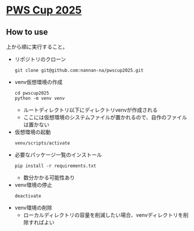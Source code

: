 # [PWS Cup 2025](https://www.iwsec.org/pws/2025/cup25.html)

## How to use
上から順に実行すること。
- リポジトリのクローン
    ```
    git clone git@github.com:nannan-na/pwscup2025.git
    ```
- venv仮想環境の作成
    ```
    cd pwscup2025
    python -m venv venv
    ```
    - ルートディレクトリ以下にディレクトリvenvが作成される
    - ここには仮想環境のシステムファイルが置かれるので、自作のファイルは置かない
- 仮想環境の起動
    ```
    venv/scripts/activate
    ```
- 必要なパッケージ一覧のインストール
    ```
    pip install -r requirements.txt
    ```
    - 数分かかる可能性あり
- venv環境の停止
    ```
    deactivate
    ```
- venv環境の削除
    - ローカルディレクトリの容量を削減したい場合、venvディレクトリを削除すればよい